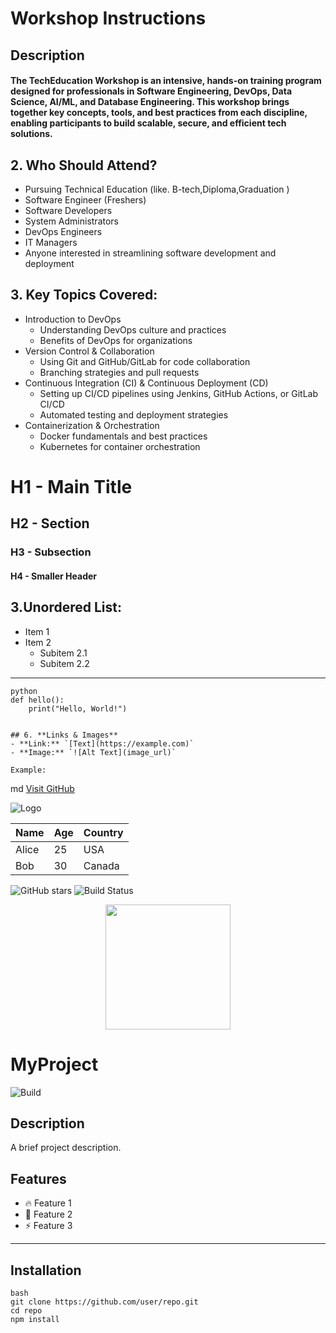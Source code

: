 # Workshop Instructions

## Description 

#### The TechEducation Workshop is an intensive, hands-on training program designed for professionals in Software Engineering, DevOps, Data Science, AI/ML, and Database Engineering. This workshop brings together key concepts, tools, and best practices from each discipline, enabling participants to build scalable, secure, and efficient tech solutions.

## 2. **Who Should Attend?**
- Pursuing Technical Education (like. B-tech,Diploma,Graduation )
- Software Engineer (Freshers)
- Software Developers
- System Administrators
- DevOps Engineers
- IT Managers
- Anyone interested in streamlining software development and deployment

## 3. **Key Topics Covered:**
- Introduction to DevOps
    - Understanding DevOps culture and practices
    - Benefits of DevOps for organizations
- Version Control & Collaboration
    - Using Git and GitHub/GitLab for code collaboration
    - Branching strategies and pull requests
- Continuous Integration (CI) & Continuous Deployment (CD)
    - Setting up CI/CD pipelines using Jenkins, GitHub Actions, or GitLab CI/CD
    - Automated testing and deployment strategies
- Containerization & Orchestration
    - Docker fundamentals and best practices
    - Kubernetes for container orchestration

# H1 - Main Title
## H2 - Section
### H3 - Subsection
#### H4 - Smaller Header

## 3.Unordered List:
- Item 1
- Item 2
  - Subitem 2.1
  - Subitem 2.2

---
```
python
def hello():
    print("Hello, World!")


## 6. **Links & Images**
- **Link:** `[Text](https://example.com)`
- **Image:** `![Alt Text](image_url)`

Example:
```
md
[Visit GitHub](https://github.com)

![Logo](https://example.com/logo.png)

| Name  | Age | Country  |
|-------|-----|---------|
| Alice | 25  | USA     |
| Bob   | 30  | Canada  |


![GitHub stars](https://img.shields.io/github/stars/yourrepo.svg)
![Build Status](https://img.shields.io/badge/build-passing-brightgreen)


<p align="center">
  <img src="https://example.com/image.png" width="200">
</p>


# MyProject

![Build](https://img.shields.io/badge/build-passing-brightgreen)

## Description
A brief project description.

## Features
- 🔥 Feature 1
- 🚀 Feature 2
- ⚡ Feature 3
---
## Installation
```
bash
git clone https://github.com/user/repo.git
cd repo
npm install

